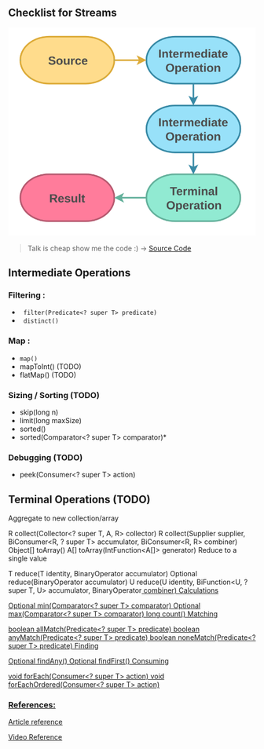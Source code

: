 ## Checklist for Streams

![img.png](img.png)


> Talk is cheap show me the code :) ->
[Source Code](src/main/java/com/hobbyprojects/tinkeringwithcode/util/StreamsUtil.java)

## Intermediate Operations

### Filtering :

* ``` filter(Predicate<? super T> predicate)```
* ``` distinct()```

### Map :

* ```map()```
* mapToInt() (TODO)
* flatMap() (TODO)

### Sizing / Sorting (TODO)

* skip(long n)
* limit(long maxSize)
* sorted()
* sorted(Comparator<? super T> comparator)*

### Debugging (TODO)

* peek(Consumer<? super T> action)

## Terminal Operations (TODO)

Aggregate to new collection/array

R collect(Collector<? super T, A, R> collector)
R collect(Supplier<R> supplier, BiConsumer<R, ? super T> accumulator, BiConsumer<R, R> combiner)
Object[] toArray()
A[] toArray(IntFunction<A[]> generator)
Reduce to a single value

T reduce(T identity, BinaryOperator<T> accumulator)
Optional<T> reduce(BinaryOperator<T> accumulator)
U reduce(U identity, BiFunction<U, ? super T, U> accumulator, BinaryOperator<U> combiner)
Calculations

Optional<T> min(Comparator<? super T> comparator)
Optional<T> max(Comparator<? super T> comparator)
long count()
Matching

boolean allMatch(Predicate<? super T> predicate)
boolean anyMatch(Predicate<? super T> predicate)
boolean noneMatch(Predicate<? super T> predicate)
Finding

Optional<T> findAny()
Optional<T> findFirst()
Consuming

void forEach(Consumer<? super T> action)
void forEachOrdered(Consumer<? super T> action)

### References:

[Article reference](https://belief-driven-design.com/functional-programming-with-java-streams-190eda591a5/)

[Video Reference]()
